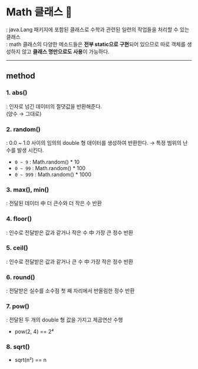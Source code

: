 # Math 클래스 🎲
: java.Lang 패키지에 포함된 클래스로 수학과 관련된 일련의 작업들을 처리할 수 있는 클래스 </br>
: math 클래스의 다양한 메소드들은 **전부 static으로 구현**되어 있으므로 따로 객체를 생성하지 않고 **클래스 명만으로도 사용**이 가능하다.

----


## method
### 1. abs()
: 인자로 넘긴 데이터의 절댓값을 반환해준다.
</br>   (양수 → 그대로)

### 2. random()
: 0.0 ~ 1.0 사이의 임의의 double 형 데이터를 생성하여 반환한다.
 → 특정 범위의 난수를 발생 시킨다.
 - `0 ~ 9` : Math.random() * 10
 - `0 ~ 99` : Math.random() * 100
 - `0 ~ 999` : Math.random() * 1000

### 3. max(), min()
: 전달된 데이터 中 더 큰수와 더 작은 수 반환

### 4. floor()
: 인수로 전달받은 값과 같거나 작은 수 中 가장 큰 정수 반환

### 5. ceil()
: 인수로 전달받은 값과 같거나 큰 수 中 가장 작은 정수 반환

### 6. round()
: 전달받은 실수를 소수점 첫 째 자리에서 반올림한 정수 반환

### 7. pow()
: 전달된 두 개의 double 형 값을 가지고 제곱연산 수행
- pow(2, 4) == 2⁴

### 8. sqrt()
- sqrt(n²) == n  
